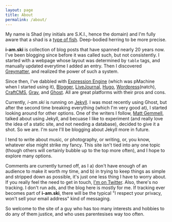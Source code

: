 ```yaml
---
layout: page
title: About
permalink: /about/
---
```



My name is Shad (my initials are S.K.I., hence the domain) and I'm fully aware that a shad is a [type of fish](https://en.wikipedia.org/wiki/American_shad). Deep-bodied herring to be more precise.

**i-am.ski** is collection of blog posts that have spanned nearly 20 years now. I've been blogging since before it was called such, but not consistently. I started with a webpage whose layout was determined by `table` tags, and manually updated everytime I added an entry. Then I discovered [Greymatter](https://en.wikipedia.org/wiki/Greymatter_(software)), and realized the power of such a system.

Since then, I've dabbled with [Expression Engine](https://expressionengine.com/) (which was pMachine when I started using it), [Blogger](https://www.blogger.com/), [LiveJournal](https://livejournal.com), [Hugo](https://gohugo.io/), [Wordpress](https://www.wordpress.com)(natch), [CraftCMS](https://craftcms.com), [Grav](https://getgrav.org/), and [Ghost](https://ghost.org/). All are great platforms with their pros and cons.

Currently, _i-am.ski_ is running on [Jekyll](https://jekyllrb.com). I was most recently using Ghost, but after the second time breaking everything (which I'm very good at), I started looking around for other options. One of the writers I follow, [Matt Gemmell](https://mattgemmell.com), talked about using Jekyll, and becuase I like to experiment (and really love the idea of a static site, and not needing a database), decided to give it a shot. So we are. I'm sure I'll be blogging about Jekyll more in future.

I tend to write about music, or photography, or writing, or, you know, whatever else might strike my fancy. This site isn't tied into any one topic (though others will certainly bubble up to the top more often), and I hope to explore many options.

Comments are currently turned off, as I a) don't have enough of an audience to make it worth my time, and b) in trying to keep things as simple and stripped down as possible, it's just one less thing I have to worry about. If you really feel the need to get in touch, [I'm on Twitter](https://www.twitter.com/helbnt). Also, there's no tracking. I don't run ads, and the blog here is mostly for me. If tracking ever becomes part of **i-am.ski**, there will be the typical "I respect your privacy, won't sell your email address" kind of messaging.

So welcome to the site of a guy who has too many interests and hobbies to do any of them justice, and who uses parentesises way too often.
